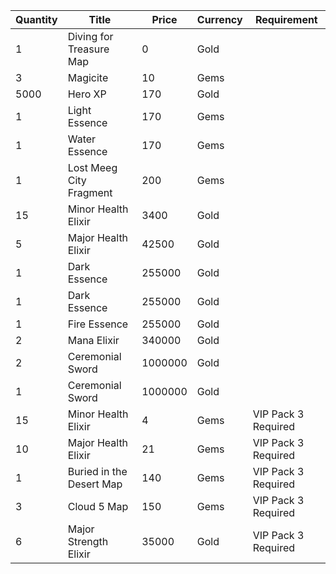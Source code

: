 | Quantity | Title | Price | Currency |  Requirement |
| -------- | ----- | ----- | -------- |  ----------- |
| 1 | Diving for Treasure Map | 0 | Gold |  |
| 3 | Magicite | 10 | Gems |  |
| 5000 | Hero XP | 170 | Gold |  |
| 1 | Light Essence | 170 | Gems |  |
| 1 | Water Essence | 170 | Gems |  |
| 1 | Lost Meeg City Fragment | 200 | Gems |  |
| 15 | Minor Health Elixir | 3400 | Gold |  |
| 5 | Major Health Elixir | 42500 | Gold |  |
| 1 | Dark Essence | 255000 | Gold |  |
| 1 | Dark Essence | 255000 | Gold |  |
| 1 | Fire Essence | 255000 | Gold |  |
| 2 | Mana Elixir | 340000 | Gold |  |
| 2 | Ceremonial Sword | 1000000 | Gold |  |
| 1 | Ceremonial Sword | 1000000 | Gold |  |
| 15 | Minor Health Elixir | 4 | Gems | VIP Pack 3 Required |
| 10 | Major Health Elixir | 21 | Gems | VIP Pack 3 Required |
| 1 | Buried in the Desert Map | 140 | Gems | VIP Pack 3 Required |
| 3 | Cloud 5 Map | 150 | Gems | VIP Pack 3 Required |
| 6 | Major Strength Elixir | 35000 | Gold | VIP Pack 3 Required |
